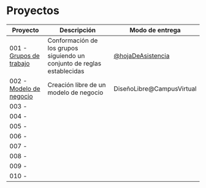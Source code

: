 # Proyectos

Proyecto|Descripción|Modo de entrega
-|-|-
001 - [Grupos de trabajo](01-grupos.md)|Conformación de los grupos siguiendo un conjunto de reglas establecidas|[@hojaDeAsistencia](https://docs.google.com/spreadsheets/d/1ODkRS23-FB3Wwlym12cgz4bSi2TRUPy--1tQiZMeXl8/edit?usp=sharing)
002 - [Modelo de negocio](02-modeloDeNegocio.md)|Creación libre de un modelo de negocio|DiseñoLibre@CampusVirtual
003 - | |
004 - | |
005 - | |
006 - | |
007 - | |
008 - | |
009 - | |
010 - | |
